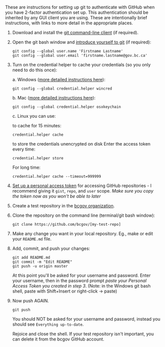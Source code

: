 These are instructions for setting up git to authenticate with GitHub when you have 2-factor authentication set up. This authentication should be inherited by any GUI client you are using. These are intentionally brief instructions, with links to more detail in the appropriate places.

1. Download and install the [git command-line client](https://git-scm.com/download) (if required).

2. Open the git bash window and [introduce yourself to git](http://happygitwithr.com/hello-git.html) (if required):

    ```
    git config --global user.name 'Firstname Lastname'
    git config --global user.email 'firstname.lastname@gov.bc.ca'
    ```

3. Turn on the credential helper to cache your credentials (so you only need to do this once):

    a. Windows ([more detailed instructions here](https://help.github.com/articles/caching-your-github-password-in-git/#platform-windows)):
    ```
    git config --global credential.helper wincred
    ```
    
    b. Mac ([more detailed instructions here](https://help.github.com/articles/caching-your-github-password-in-git/#platform-mac)): 
    ```
    git config --global credential.helper osxkeychain
    ```
    
    c. Linux you can use:

    to cache for 15 minutes: 
    ```
    credential.helper cache
    ```
    
    to store the credentials unencrypted on disk
    Enter the access token every time: 
    ```
    credential.helper store 
    ```
    For long time:
    ``` 
    credential.helper cache --timeout=999999 
    ```

4. [Set up a personal access token](https://help.github.com/articles/creating-an-access-token-for-command-line-use) for accessing GitHub repositories - I recommend giving it `gist`, `repo`, and `user` scope. *Make sure you copy the token now as you won't be able to later*

5. Create a test repository in the [bcgov organization](https://github.com/bcgov).

6. Clone the repository on the command line (terminal/git bash window):
    ```
    git clone https://github.com/bcgov/[my-test-repo]
    ```

7. Make any change you want in your local repository. Eg., make or edit your `README.md` file.

8. Add, commit, and push your changes:
    ```
    git add README.md
    git commit -m "Edit README"
    git push -u origin master
    ```

    At this point you'll be asked for your username and password. Enter your username, then in the password prompt *paste your Personal Access Token you created in step 3*. (Note: in the Windows git bash shell, paste with Shift+Insert or right-click -> paste)

9. Now push AGAIN.
    ```
    git push
    ```
    
    You should NOT be asked for your username and password, instead you should see `Everything up-to-date`.

    Rejoice and close the shell.  If your test repository isn't important, you can delete it from the bcgov GitHub account.
